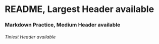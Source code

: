 # README, Largest Header available
### Markdown Practice, Medium Header available 
###### Tiniest Header available


































 
